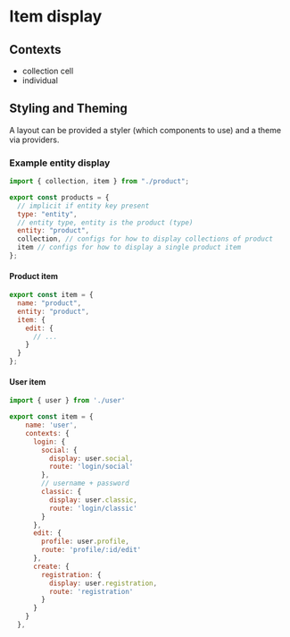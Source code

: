 # Item display

## Contexts

- collection cell
- individual

## Styling and Theming

A layout can be provided a styler (which components to use) and a theme via providers.

### Example entity display

```js
import { collection, item } from "./product";

export const products = {
  // implicit if entity key present
  type: "entity",
  // entity type, entity is the product (type)
  entity: "product",
  collection, // configs for how to display collections of product
  item // configs for how to display a single product item
};
```

#### Product item

```js
export const item = {
  name: "product",
  entity: "product",
  item: {
    edit: {
      // ...
    }
  }
};
```

#### User item

```js
import { user } from './user'

export const item = {
    name: 'user',
    contexts: {
      login: {
        social: {
          display: user.social,
          route: 'login/social'
        },
        // username + password
        classic: {
          display: user.classic,
          route: 'login/classic'
        }
      },
      edit: {
        profile: user.profile,
        route: 'profile/:id/edit'
      },
      create: {
        registration: {
          display: user.registration,
          route: 'registration'
        }
      }
    }
  },
```
